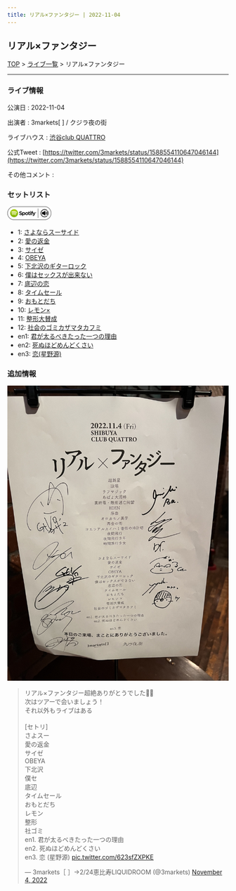 ```yaml
---
title: リアル×ファンタジー | 2022-11-04
---
```

## リアル×ファンタジー

[TOP](/setlist/) > [ライブ一覧](lives.html) > リアル×ファンタジー

___

### ライブ情報

公演日
:    2022-11-04

出演者
:    3markets[ ] / クジラ夜の街

ライブハウス
:    [渋谷club QUATTRO](livehouse002.html)

公式Tweet
:    [https://twitter.com/3markets/status/1588554110647046144](https://twitter.com/3markets/status/1588554110647046144)

その他コメント
:    

### セットリスト


[![play with spotify](images/spotify-icon.png)](https://open.spotify.com/playlist/0KeO0evRzmFpWOXg7EyGsP)



*  1: [さよならスーサイド](song013.html)
*  2: [愛の返金](song012.html)
*  3: [サイゼ](song004.html)
*  4: [OBEYA](song021.html)
*  5: [下北沢のギターロック](song015.html)
*  6: [僕はセックスが出来ない](song006.html)
*  7: [底辺の恋](song008.html)
*  8: [タイムセール](song007.html)
*  9: [おもとだち](song033.html)
*  10: [レモン×](song003.html)
*  11: [整形大賛成](song005.html)
*  12: [社会のゴミカザマタカフミ](song002.html)
*  en1: [君が太るべきたった一つの理由](song034.html)
*  en2: [死ぬほどめんどくさい](song018.html)
*  en3: [恋(星野源)](song037.html)


### 追加情報


[![セトリ画像](images/037.jpg)](images/037.jpg)


<blockquote class="twitter-tweet"><p lang="ja" dir="ltr">リアル×ファンタジー超絶ありがとうでした👶👶<br>次はツアーで会いましょう！<br>それ以外もライブはある<br><br>[セトリ]<br>さよスー<br>愛の返金<br>サイゼ<br>OBEYA<br>下北沢<br>僕セ<br>底辺<br>タイムセール<br>おもとだち<br>レモン<br>整形<br>社ゴミ<br>en1. 君が太るべきたった一つの理由<br>en2. 死ぬほどめんどくさい<br>en3. 恋 (星野源) <a href="https://t.co/623sfZXPKE">pic.twitter.com/623sfZXPKE</a></p>&mdash; 3markets［ ］→2/24恵比寿LIQUIDROOM (@3markets) <a href="https://twitter.com/3markets/status/1588554110647046144?ref_src=twsrc%5Etfw">November 4, 2022</a></blockquote>
<script async src="https://platform.twitter.com/widgets.js" charset="utf-8"></script>


